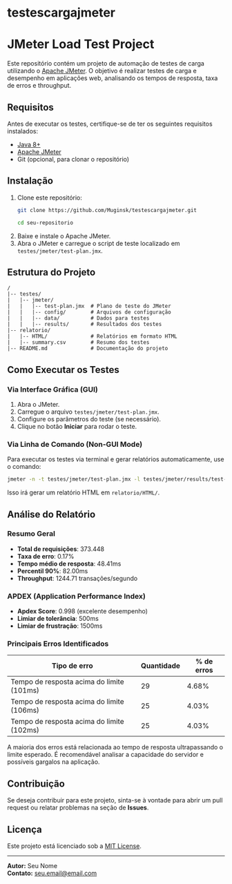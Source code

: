 # testescargajmeter

# JMeter Load Test Project

Este repositório contém um projeto de automação de testes de carga utilizando o [Apache JMeter](https://jmeter.apache.org/). O objetivo é realizar testes de carga e desempenho em aplicações web, analisando os tempos de resposta, taxa de erros e throughput.

## Requisitos

Antes de executar os testes, certifique-se de ter os seguintes requisitos instalados:

- [Java 8+](https://www.oracle.com/java/technologies/javase-downloads.html)
- [Apache JMeter](https://jmeter.apache.org/download_jmeter.cgi)
- Git (opcional, para clonar o repositório)

## Instalação

1. Clone este repositório:
   ```sh
   git clone https://github.com/Muginsk/testescargajmeter.git
   
   cd seu-repositorio
   ```
2. Baixe e instale o Apache JMeter.
3. Abra o JMeter e carregue o script de teste localizado em `testes/jmeter/test-plan.jmx`.

## Estrutura do Projeto

```
/
|-- testes/
|   |-- jmeter/
|   |   |-- test-plan.jmx  # Plano de teste do JMeter
|   |   |-- config/        # Arquivos de configuração
|   |   |-- data/          # Dados para testes
|   |   |-- results/       # Resultados dos testes
|-- relatorio/
|   |-- HTML/              # Relatórios em formato HTML
|   |-- summary.csv        # Resumo dos testes
|-- README.md              # Documentação do projeto
```

## Como Executar os Testes

### Via Interface Gráfica (GUI)

1. Abra o JMeter.
2. Carregue o arquivo `testes/jmeter/test-plan.jmx`.
3. Configure os parâmetros do teste (se necessário).
4. Clique no botão **Iniciar** para rodar o teste.

### Via Linha de Comando (Non-GUI Mode)

Para executar os testes via terminal e gerar relatórios automaticamente, use o comando:



```sh
jmeter -n -t testes/jmeter/test-plan.jmx -l testes/jmeter/results/test-results.jtl -e -o relatorio/HTML/
```

Isso irá gerar um relatório HTML em `relatorio/HTML/`.

## Análise do Relatório

### Resumo Geral

- **Total de requisições**: 373.448
- **Taxa de erro**: 0.17%
- **Tempo médio de resposta**: 48.41ms
- **Percentil 90%**: 82.00ms
- **Throughput**: 1244.71 transações/segundo

### APDEX (Application Performance Index)

- **Apdex Score**: 0.998 (excelente desempenho)
- **Limiar de tolerância**: 500ms
- **Limiar de frustração**: 1500ms

### Principais Erros Identificados

| Tipo de erro                              | Quantidade | % de erros |
| ----------------------------------------- | ---------- | ---------- |
| Tempo de resposta acima do limite (101ms) | 29         | 4.68%      |
| Tempo de resposta acima do limite (106ms) | 25         | 4.03%      |
| Tempo de resposta acima do limite (102ms) | 25         | 4.03%      |

A maioria dos erros está relacionada ao tempo de resposta ultrapassando o limite esperado. É recomendável analisar a capacidade do servidor e possíveis gargalos na aplicação.

## Contribuição

Se deseja contribuir para este projeto, sinta-se à vontade para abrir um pull request ou relatar problemas na seção de **Issues**.

## Licença

Este projeto está licenciado sob a [MIT License](LICENSE).

---

**Autor:** Seu Nome\
**Contato:** [seu.email@email.com](mailto\:seu.email@email.com)

